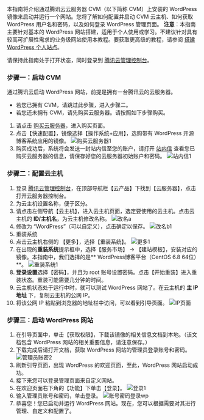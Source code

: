 本指南将介绍通过腾讯云云服务器 CVM（以下简称 CVM）上安装的 WordPress 镜像来启动并运行一个网站。您将了解如何配置并启动 CVM 云主机、如何获取 WordPress 用户名和密码，以及如何登录 WordPress 管理页面。
**注意**：本指南主要针对基本的 WordPress 网站搭建，适用于个人使用或学习。不建议针对具有较高可扩展性需求的业务级网站使用本教程。要获取更高级的教程，请参阅 [搭建 WordPress 个人站点](https://www.qcloud.com/document/product/213/8044)。

请保持此指南处于打开状态，同时登录到 [腾讯云管理控制台](https://console.qcloud.com/)。
### 步骤一：启动 CVM
通过腾讯云启动 WordPress 网站，前提是拥有一台腾讯云的云服务器。
- 若您已拥有 CVM，请跳过此步骤，进入步骤二。
- 若您还未拥有 CVM，请先购买云服务器。请按照如下步骤购买。
 1. 请点击 [购买云服务器](https://buy.qcloud.com/cvm)，进入购买页面。
 2. 点击【快速配置】，镜像选择【操作系统+应用】，选购带有 WordPress 开源博客系统应用的镜像。
![购买云服务器1](//mc.qcloudimg.com/static/img/49267c2c92a05e171ef44ee44ed32222/image.png)
 3. 购买成功后，系统将会发送一封站内信至您的账户，请打开 [站内信](https://console.qcloud.com/message) 查看您已购买云服务器的信息，请保存好您的云服务器初始账户和密码。
![站内信1](//mc.qcloudimg.com/static/img/987f8b7abeeec1bce54c412ca6d93b97/image.png)

### 步骤二：配置云主机
1. 登录 [腾讯云管理控制台](https://console.qcloud.com/)，在顶部导航栏【云产品】下找到【云服务器】，点击打开云服务器控制台。
2. 为云主机设置名称，便于区分。
 1. 请点击左侧导航【云主机】，进入云主机页面，选定要使用的云主机。点击云主机的 **ID/主机名**，为云主机修改名称。
![改名a](//mc.qcloudimg.com/static/img/18f7dde588d5abbf0f1266897e766c43/image.png)
 2. 修改为 “WordPress”（可以自定义），点击确定以保存。
![改名b1](//mc.qcloudimg.com/static/img/982ffd605178fdee45ae0b35d78fe40b/image.png)
3. 重装系统
 1. 点击云主机右侧的 【更多】，选择【重装系统】。
![更多1](//mc.qcloudimg.com/static/img/f0a23ee44d129a9e38b86374b5988fab/image.png)
 2. 在出现的**重装系统**提示框中，选择【服务市场】 -> 【建站模板】，安装对应的镜像。本指南中，我们选择的是** WordPress博客平台（CentOS 6.8 64位）**。
![重装系统1](//mc.qcloudimg.com/static/img/c1df8d8c1b8968bb8d357dd5e20ed849/image.png)
 3. **登录设置**选择【密码】，并且为 root 账号设置密码。点击【开始重装】进入重装状态。重装可能需要几分钟的时间。
4. 云主机状态处于运行中时，就可以测试 WordPress 网站了。在云主机的 **主 IP 地址** 下，复制云主机的公网 IP。
5. 将该公网 IP 粘贴到浏览器的地址栏中访问，可以看到引导页面。 
![IP页面](//mc.qcloudimg.com/static/img/f7ea8180f0c49be0f422e88140bbafee/image.png)

### 步骤三：启动 WordPress 网站
1. 在引导页面中，单击【获取权限】，下载该镜像的相关信息文档到本地。（该文档包含 WordPress 网站的相关重要信息，请注意保存。）
2. 下载完成后请打开文档，获取 WordPress 网站的管理员登录账号和密码。
![管理员账密2](//mc.qcloudimg.com/static/img/bcc8d0f0c96c58050171cf4faf61d940/image.png)
3. 刷新引导页面，出现 WordPress 的欢迎页面，至此，WordPress 网站启动成功。
4. 接下来您可以登录管理页面来自定义网站。
 1. 在欢迎页面右下角的【功能】下单击【登录】。
![登录1](//mc.qcloudimg.com/static/img/076e034cc8dcd206c627d8b924aab0bf/image.png)
 2. 输入管理员账号和密码，单击登录。
![账号密码登录wp](//mc.qcloudimg.com/static/img/48f8740a24c0602616a5935ab6b6ae64/image.png)
 3. 恭喜您！您已启动并运行 WordPress 网站。现在，您可以根据需要对其进行管理、自定义和配置了。
